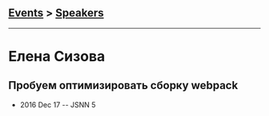 ## [Events](../README.md) > [Speakers](../speakers.md)
---

# Елена Сизова

## Пробуем оптимизировать сборку webpack
- 2016 Dec 17 -- JSNN 5    
